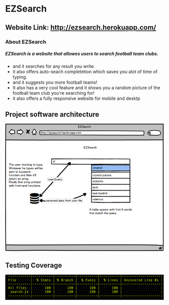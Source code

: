 # EZSearch

## Website Link: http://ezsearch.herokuapp.com/

### About EZSearch

##### EZSearch is a website that allowes users to search football team clubs.

* and it searches for any result you write.
* it also offers auto-seach completetion which saves you alot of time of typing.
* and it suggests you more football teams!
* It also has a very cool feature and it shows you a random picture of the football team club you're searching for!
* it also offers a fully responsive website for mobile and desktp

## Project software architecture
<img src="./assets/architecture.png">

## Testing Coverage
<img src="./assets/coverage.png">
